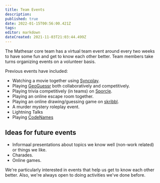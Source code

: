 ```yaml
---
title: Team Events
description: 
published: true
date: 2022-01-15T00:56:00.421Z
tags: 
editor: markdown
dateCreated: 2021-11-03T21:03:44.499Z
---
```


The Mathesar core team has a virtual team event around every two weeks to have some fun and get to know each other better. Team members take turns organizing events on a volunteer basis.

Previous events have included:
- Watching a movie together using [Syncplay](https://syncplay.pl/). 
- Playing [GeoGuessr](https://www.geoguessr.com/) both collaboratively and competitively.
- Playing trivia competitively (in teams) on [Sporcle](https://www.sporcle.com/).
- Playing an online escape room together.
- Playing an online drawing/guessing game on [skribbl](https://skribbl.io/).
- A murder mystery roleplay event.
- Lightning Talks
- Playing [CodeNames](https://codenames.game/)

## Ideas for future events
- Informaal presentations about topics we know well (non-work related) or things we like.
- Charades.
- Online games.

We're particularly interested in events that help us get to know each other better. Also, we're always open to doing activities we've done before.

